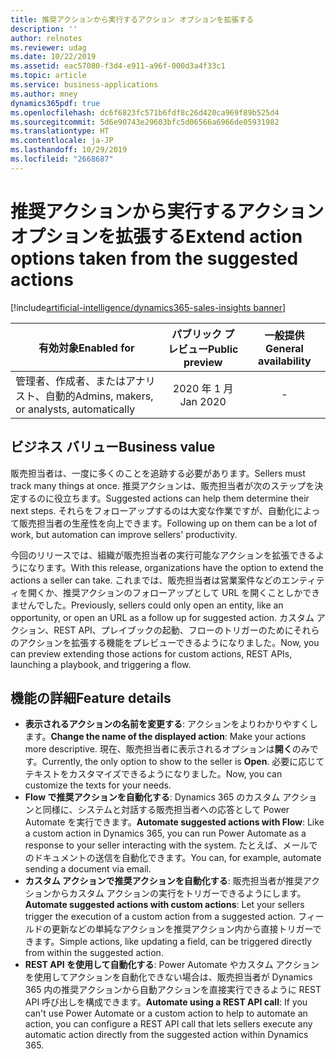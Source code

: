 ```yaml
---
title: 推奨アクションから実行するアクション オプションを拡張する
description: ''
author: relnotes
ms.reviewer: udag
ms.date: 10/22/2019
ms.assetid: eac57080-f3d4-e911-a96f-000d3a4f33c1
ms.topic: article
ms.service: business-applications
ms.author: mney
dynamics365pdf: true
ms.openlocfilehash: dc6f6823fc571b6fdf8c26d420ca969f89b525d4
ms.sourcegitcommit: 5d6e90743e29603bfc5d06566a6966de05931982
ms.translationtype: HT
ms.contentlocale: ja-JP
ms.lasthandoff: 10/29/2019
ms.locfileid: "2668687"
---
```

# <a name="extend-action-options-taken-from-the-suggested-actions"></a><span data-ttu-id="f8971-102">推奨アクションから実行するアクション オプションを拡張する</span><span class="sxs-lookup"><span data-stu-id="f8971-102">Extend action options taken from the suggested actions</span></span>
[!include[artificial-intelligence/dynamics365-sales-insights banner](../includes/artificial-intelligence/dynamics365-sales-insights.md)]

| <span data-ttu-id="f8971-103">有効対象</span><span class="sxs-lookup"><span data-stu-id="f8971-103">Enabled for</span></span>    |  <span data-ttu-id="f8971-104">パブリック プレビュー</span><span class="sxs-lookup"><span data-stu-id="f8971-104">Public preview</span></span> | <span data-ttu-id="f8971-105">一般提供</span><span class="sxs-lookup"><span data-stu-id="f8971-105">General availability</span></span> | 
| ---------- | :----------: |:----------: |
|<span data-ttu-id="f8971-106">管理者、作成者、またはアナリスト、自動的</span><span class="sxs-lookup"><span data-stu-id="f8971-106">Admins, makers, or analysts, automatically</span></span>|<span data-ttu-id="f8971-107">2020 年 1 月</span><span class="sxs-lookup"><span data-stu-id="f8971-107">Jan 2020</span></span>| -|


## <a name="business-value"></a><span data-ttu-id="f8971-108">ビジネス バリュー</span><span class="sxs-lookup"><span data-stu-id="f8971-108">Business value</span></span>
<!-- bv start -->
<span data-ttu-id="f8971-109">販売担当者は、一度に多くのことを追跡する必要があります。</span><span class="sxs-lookup"><span data-stu-id="f8971-109">Sellers must track many things at once.</span></span> <span data-ttu-id="f8971-110">推奨アクションは、販売担当者が次のステップを決定するのに役立ちます。</span><span class="sxs-lookup"><span data-stu-id="f8971-110">Suggested actions can help them determine their next steps.</span></span> <span data-ttu-id="f8971-111">それらをフォローアップするのは大変な作業ですが、自動化によって販売担当者の生産性を向上できます。</span><span class="sxs-lookup"><span data-stu-id="f8971-111">Following up on them can be a lot of work, but automation can improve sellers' productivity.</span></span> 

<span data-ttu-id="f8971-112">今回のリリースでは、組織が販売担当者の実行可能なアクションを拡張できるようになります。</span><span class="sxs-lookup"><span data-stu-id="f8971-112">With this release, organizations have the option to extend the actions a seller can take.</span></span> <span data-ttu-id="f8971-113">これまでは、販売担当者は営業案件などのエンティティを開くか、推奨アクションのフォローアップとして URL を開くことしかできませんでした。</span><span class="sxs-lookup"><span data-stu-id="f8971-113">Previously, sellers could only open an entity, like an opportunity, or open an URL as a follow up for suggested action.</span></span> <span data-ttu-id="f8971-114">カスタム アクション、REST API、プレイブックの起動、フローのトリガーのためにそれらのアクションを拡張する機能をプレビューできるようになりました。</span><span class="sxs-lookup"><span data-stu-id="f8971-114">Now, you can preview extending those actions for custom actions, REST APIs, launching a playbook, and triggering a flow.</span></span>
<!-- bv end -->



## <a name="feature-details"></a><span data-ttu-id="f8971-115">機能の詳細</span><span class="sxs-lookup"><span data-stu-id="f8971-115">Feature details</span></span>
<!--feature detail start -->
- <span data-ttu-id="f8971-116">**表示されるアクションの名前を変更する**: アクションをよりわかりやすくします。</span><span class="sxs-lookup"><span data-stu-id="f8971-116">**Change the name of the displayed action**: Make your actions more descriptive.</span></span> <span data-ttu-id="f8971-117">現在、販売担当者に表示されるオプションは**開く**のみです。</span><span class="sxs-lookup"><span data-stu-id="f8971-117">Currently, the only option to show to the seller is **Open**.</span></span> <span data-ttu-id="f8971-118">必要に応じてテキストをカスタマイズできるようになりました。</span><span class="sxs-lookup"><span data-stu-id="f8971-118">Now, you can customize the texts for your needs.</span></span>
- <span data-ttu-id="f8971-119">**Flow で推奨アクションを自動化する**: Dynamics 365 のカスタム アクションと同様に、システムと対話する販売担当者への応答として Power Automate を実行できます。</span><span class="sxs-lookup"><span data-stu-id="f8971-119">**Automate suggested actions with Flow**: Like a custom action in Dynamics 365, you can run Power Automate as a response to your seller interacting with the system.</span></span> <span data-ttu-id="f8971-120">たとえば、メールでのドキュメントの送信を自動化できます。</span><span class="sxs-lookup"><span data-stu-id="f8971-120">You can, for example, automate sending a document via email.</span></span>
- <span data-ttu-id="f8971-121">**カスタム アクションで推奨アクションを自動化する**: 販売担当者が推奨アクションからカスタム アクションの実行をトリガーできるようにします。</span><span class="sxs-lookup"><span data-stu-id="f8971-121">**Automate suggested actions with custom actions**: Let your sellers trigger the execution of a custom action from a suggested action.</span></span> <span data-ttu-id="f8971-122">フィールドの更新などの単純なアクションを推奨アクション内から直接トリガーできます。</span><span class="sxs-lookup"><span data-stu-id="f8971-122">Simple actions, like updating a field, can be triggered directly from within the suggested action.</span></span> 
- <span data-ttu-id="f8971-123">**REST API を使用して自動化する**: Power Automate やカスタム アクションを使用してアクションを自動化できない場合は、販売担当者が Dynamics 365 内の推奨アクションから自動アクションを直接実行できるように REST API 呼び出しを構成できます。</span><span class="sxs-lookup"><span data-stu-id="f8971-123">**Automate using a REST API call**: If you can't use Power Automate or a custom action to help to automate an action, you can configure a REST API call that lets sellers execute any automatic action directly from the suggested action within Dynamics 365.</span></span>
<!--feature detail end -->









